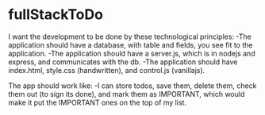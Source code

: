 # fullStackToDo

I want the development to be done by these technological principles:
-The application should have a database, with table and fields, you see fit to the application.
-The application should have a server.js, which is in nodejs and express, and communicates with the db.
-The application should have index.html, style.css (handwritten), and control.js (vanillajs).

The app should work like:
-I can store todos, save them, delete them, check them out (to sign its done), and mark them as IMPORTANT,
which would make it put the IMPORTANT ones on the top of my list.